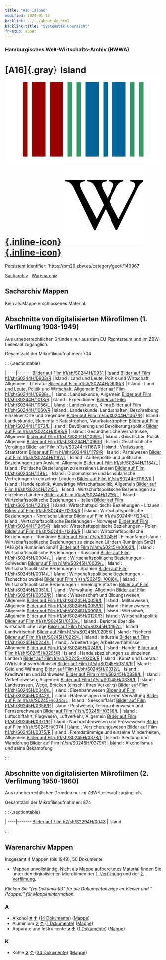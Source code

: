 ```yaml
---
title: "A16 Island"
modified: 2024-01-13
backlink: ../../about.de.html
backlink-title: "Systematik-Übersicht"
fn-stub: about
---
```


### Hamburgisches Welt-Wirtschafts-Archiv (HWWA)

# [A16]{.gray}&#8201; Island &#160; [![Wikidata](/images/Wikidata-logo.svg "Wikidata"){.inline-icon}](http://www.wikidata.org/entity/Q189) [![Wikipedia](/images/Wikipedia-W.svg "Wikipedia"){.inline-icon}](https://de.wikipedia.org/wiki/Island)

<div class="hint">Persistent Identifier: `https://pm20.zbw.eu/category/geo/i/140967`</div>




[Sacharchiv](#sacharchiv-mappen) &#160; [Warenarchiv](#warenarchiv-mappen)





## Sacharchiv Mappen








Kein als Mappe erschlossenes Material.



<a id="filmsections" />

## Abschnitte von digitalisierten Mikrofilmen (1. Verfilmung 1908-1949)

<p>Aus urheberrechtlichen Gründen nur aus dem EU-Rechtsraum und im ZBW-Lesesaal zugänglich.</p>


<p>Gesamtzahl der Mikrofilmaufnahmen: 704</p>





::: {.sectiontable}

 | 
----|-------
<a class="btn" href="https://pm20.zbw.eu/film/h1/sh/S0244H/0931" rel="nofollow">Bilder auf Film h1/sh/S0244H/0931</a> | Island
<a class="btn" href="https://pm20.zbw.eu/film/h1/sh/S0244H/0933/R" rel="nofollow">Bilder auf Film h1/sh/S0244H/0933/R</a> | Island : Land und Leute, Politik und Wirtschaft, Allgemein - Literatur
<a class="btn" href="https://pm20.zbw.eu/film/h1/sh/S0244H/0936/R" rel="nofollow">Bilder auf Film h1/sh/S0244H/0936/R</a> | Island : Land und Leute, Politik und Wirtschaft, Allgemein
<a class="btn" href="https://pm20.zbw.eu/film/h1/sh/S0244H/0988/L" rel="nofollow">Bilder auf Film h1/sh/S0244H/0988/L</a> | Island : Landeskunde, Allgemein
<a class="btn" href="https://pm20.zbw.eu/film/h1/sh/S0244H/1013/R" rel="nofollow">Bilder auf Film h1/sh/S0244H/1013/R</a> | Island : Expeditionen
<a class="btn" href="https://pm20.zbw.eu/film/h1/sh/S0244H/1056/L" rel="nofollow">Bilder auf Film h1/sh/S0244H/1056/L</a> | Island : Landeskunde, Klima
<a class="btn" href="https://pm20.zbw.eu/film/h1/sh/S0244H/1060/R" rel="nofollow">Bilder auf Film h1/sh/S0244H/1060/R</a> | Island : Landeskunde, Landschaften, Beschreibung einzelner Orte und Gegenden
<a class="btn" href="https://pm20.zbw.eu/film/h1/sh/S0244H/1067/R" rel="nofollow">Bilder auf Film h1/sh/S0244H/1067/R</a> | Island : Landeskunde, Elementare Katastrophen, Naturkatastrophen
<a class="btn" href="https://pm20.zbw.eu/film/h1/sh/S0244H/1072/L" rel="nofollow">Bilder auf Film h1/sh/S0244H/1072/L</a> | Island : Bevölkerung und Bevölkerungspolitik
<a class="btn" href="https://pm20.zbw.eu/film/h1/sh/S0244H/1083/R" rel="nofollow">Bilder auf Film h1/sh/S0244H/1083/R</a> | Island : Gesundheitliche Verhältnisse, Allgemein
<a class="btn" href="https://pm20.zbw.eu/film/h1/sh/S0244H/1088/L" rel="nofollow">Bilder auf Film h1/sh/S0244H/1088/L</a> | Island : Geschichte, Politik, Allgemein
<a class="btn" href="https://pm20.zbw.eu/film/h1/sh/S0244H/1096/R" rel="nofollow">Bilder auf Film h1/sh/S0244H/1096/R</a> | Island : Geschichtliche Vorgänge
<a class="btn" href="https://pm20.zbw.eu/film/h1/sh/S0244H/1167/R" rel="nofollow">Bilder auf Film h1/sh/S0244H/1167/R</a> | Island : Verfassung, Staatsform
<a class="btn" href="https://pm20.zbw.eu/film/h1/sh/S0244H/1179/R" rel="nofollow">Bilder auf Film h1/sh/S0244H/1179/R</a> | Island : Parteiwesen
<a class="btn" href="https://pm20.zbw.eu/film/h1/sh/S0244H/1182/L" rel="nofollow">Bilder auf Film h1/sh/S0244H/1182/L</a> | Island : Außenpolitik und politische Beziehungen zum Ausland, Allgemein
<a class="btn" href="https://pm20.zbw.eu/film/h1/sh/S0244H/1184/L" rel="nofollow">Bilder auf Film h1/sh/S0244H/1184/L</a> | Island : Politische Beziehungen zu einzelnen Ländern
<a class="btn" href="https://pm20.zbw.eu/film/h1/sh/S0244H/1191/L" rel="nofollow">Bilder auf Film h1/sh/S0244H/1191/L</a> | Island :  Diplomatische und konsularische Vertretungen in einzelnen Ländern
<a class="btn" href="https://pm20.zbw.eu/film/h1/sh/S0244H/1192/R" rel="nofollow">Bilder auf Film h1/sh/S0244H/1192/R</a> | Island : Handelspolitik, Auswärtige Wirtschaftspolitik, Allgemein
<a class="btn" href="https://pm20.zbw.eu/film/h1/sh/S0244H/1215/L" rel="nofollow">Bilder auf Film h1/sh/S0244H/1215/L</a> | Island : Wirtschaftspolitische Beziehungen zu einzelnen Ländern
<a class="btn" href="https://pm20.zbw.eu/film/h1/sh/S0244H/1226/L" rel="nofollow">Bilder auf Film h1/sh/S0244H/1226/L</a> | Island : Wirtschaftspolitische Beziehungen - Italien
<a class="btn" href="https://pm20.zbw.eu/film/h1/sh/S0244H/1231/R" rel="nofollow">Bilder auf Film h1/sh/S0244H/1231/R</a> | Island : Wirtschaftspolitische Beziehungen - Litauen
<a class="btn" href="https://pm20.zbw.eu/film/h1/sh/S0244H/1233/R" rel="nofollow">Bilder auf Film h1/sh/S0244H/1233/R</a> | Island : Wirtschaftspolitische Beziehungen - Nordische Länder
<a class="btn" href="https://pm20.zbw.eu/film/h1/sh/S0244H/1234/L" rel="nofollow">Bilder auf Film h1/sh/S0244H/1234/L</a> | Island : Wirtschaftspolitische Beziehungen - Norwegen
<a class="btn" href="https://pm20.zbw.eu/film/h1/sh/S0244H/1245/R" rel="nofollow">Bilder auf Film h1/sh/S0244H/1245/R</a> | Island : Wirtschaftspolitische Beziehungen - Polen
<a class="btn" href="https://pm20.zbw.eu/film/h1/sh/S0244H/1246/R" rel="nofollow">Bilder auf Film h1/sh/S0244H/1246/R</a> | Island : Wirtschaftspolitische Beziehungen - Rumänien
<a class="btn" href="https://pm20.zbw.eu/film/h1/sh/S0245H" rel="nofollow">Bilder auf Film h1/sh/S0245H</a> | Filmanfang: Island : Wirtschaftspolitische Beziehungen zu einzelnen Ländern Rumänien Sm21 [A16 g4a Rumänien Sm21]
<a class="btn" href="https://pm20.zbw.eu/film/h1/sh/S0245H/0003/L" rel="nofollow">Bilder auf Film h1/sh/S0245H/0003/L</a> | Island : Wirtschaftspolitische Beziehungen - Russland
<a class="btn" href="https://pm20.zbw.eu/film/h1/sh/S0245H/0004/L" rel="nofollow">Bilder auf Film h1/sh/S0245H/0004/L</a> | Island : Wirtschaftspolitische Beziehungen - Schweden
<a class="btn" href="https://pm20.zbw.eu/film/h1/sh/S0245H/0009/L" rel="nofollow">Bilder auf Film h1/sh/S0245H/0009/L</a> | Island : Wirtschaftspolitische Beziehungen - Spanien
<a class="btn" href="https://pm20.zbw.eu/film/h1/sh/S0245H/0014/L" rel="nofollow">Bilder auf Film h1/sh/S0245H/0014/L</a> | Island : Wirtschaftspolitische Beziehungen - Tschechoslowakei
<a class="btn" href="https://pm20.zbw.eu/film/h1/sh/S0245H/0016/L" rel="nofollow">Bilder auf Film h1/sh/S0245H/0016/L</a> | Island : Wirtschaftspolitische Beziehungen - Vereinigte Staaten
<a class="btn" href="https://pm20.zbw.eu/film/h1/sh/S0245H/0051/L" rel="nofollow">Bilder auf Film h1/sh/S0245H/0051/L</a> | Island : Verwaltung, Allgemein
<a class="btn" href="https://pm20.zbw.eu/film/h1/sh/S0245H/0052/R" rel="nofollow">Bilder auf Film h1/sh/S0245H/0052/R</a> | Island : Wissenschaft und Bildungswesen, Allgemein
<a class="btn" href="https://pm20.zbw.eu/film/h1/sh/S0245H/0058/L" rel="nofollow">Bilder auf Film h1/sh/S0245H/0058/L</a> | Island : Militärwesen, Allgemein
<a class="btn" href="https://pm20.zbw.eu/film/h1/sh/S0245H/0059/R" rel="nofollow">Bilder auf Film h1/sh/S0245H/0059/R</a> | Island : Finanzwesen, Allgemein
<a class="btn" href="https://pm20.zbw.eu/film/h1/sh/S0245H/0096/L" rel="nofollow">Bilder auf Film h1/sh/S0245H/0096/L</a> | Island : Wirtschaft, Allgemein
<a class="btn" href="https://pm20.zbw.eu/film/h1/sh/S0245H/0120/R" rel="nofollow">Bilder auf Film h1/sh/S0245H/0120/R</a> | Island : Wirtschaftspolitik
<a class="btn" href="https://pm20.zbw.eu/film/h1/sh/S0245H/0133/L" rel="nofollow">Bilder auf Film h1/sh/S0245H/0133/L</a> | Island : Berichte über die wirtschaftliche Lage
<a class="btn" href="https://pm20.zbw.eu/film/h1/sh/S0245H/0197/L" rel="nofollow">Bilder auf Film h1/sh/S0245H/0197/L</a> | Island : Landwirtschaft
<a class="btn" href="https://pm20.zbw.eu/film/h1/sh/S0245H/0205/R" rel="nofollow">Bilder auf Film h1/sh/S0245H/0205/R</a> | Island : Fischerei
<a class="btn" href="https://pm20.zbw.eu/film/h1/sh/S0245H/0229/L" rel="nofollow">Bilder auf Film h1/sh/S0245H/0229/L</a> | Island : Industrie
<a class="btn" href="https://pm20.zbw.eu/film/h1/sh/S0245H/0244/L" rel="nofollow">Bilder auf Film h1/sh/S0245H/0244/L</a> | Island : Arbeiterfrage, Arbeitsverhältnisse, Allgemein
<a class="btn" href="https://pm20.zbw.eu/film/h1/sh/S0245H/0249/L" rel="nofollow">Bilder auf Film h1/sh/S0245H/0249/L</a> | Island : Handel
<a class="btn" href="https://pm20.zbw.eu/film/h1/sh/S0245H/0295/R" rel="nofollow">Bilder auf Film h1/sh/S0245H/0295/R</a> | Island : Handelsbeziehungen zu einzelnen Ländern
<a class="btn" href="https://pm20.zbw.eu/film/h1/sh/S0245H/0309/R" rel="nofollow">Bilder auf Film h1/sh/S0245H/0309/R</a> | Island : Kunst und Literatur (Wirtschaftsverhältnisse)
<a class="btn" href="https://pm20.zbw.eu/film/h1/sh/S0245H/0316/R" rel="nofollow">Bilder auf Film h1/sh/S0245H/0316/R</a> | Island : Geld und Währung
<a class="btn" href="https://pm20.zbw.eu/film/h1/sh/S0245H/0332/L" rel="nofollow">Bilder auf Film h1/sh/S0245H/0332/L</a> | Island : Kreditwesen und Bankwesen
<a class="btn" href="https://pm20.zbw.eu/film/h1/sh/S0245H/0338/L" rel="nofollow">Bilder auf Film h1/sh/S0245H/0338/L</a> | Island : Verkehrswesen, Allgemein
<a class="btn" href="https://pm20.zbw.eu/film/h1/sh/S0245H/0339/L" rel="nofollow">Bilder auf Film h1/sh/S0245H/0339/L</a> | Island : Landstrassen, Wege, Brücken (einschl. ihres Verkehrs)
<a class="btn" href="https://pm20.zbw.eu/film/h1/sh/S0245H/0340/L" rel="nofollow">Bilder auf Film h1/sh/S0245H/0340/L</a> | Island : Eisenbahnwesen
<a class="btn" href="https://pm20.zbw.eu/film/h1/sh/S0245H/0342/L" rel="nofollow">Bilder auf Film h1/sh/S0245H/0342/L</a> | Island : Hafenanlagen und deren Verwaltung
<a class="btn" href="https://pm20.zbw.eu/film/h1/sh/S0245H/0344/L" rel="nofollow">Bilder auf Film h1/sh/S0245H/0344/L</a> | Island : Seeschiffahrt
<a class="btn" href="https://pm20.zbw.eu/film/h1/sh/S0245H/0358/R" rel="nofollow">Bilder auf Film h1/sh/S0245H/0358/R</a> | Island : Postwesen, Telegraphenwesen und Fernsprechwesen
<a class="btn" href="https://pm20.zbw.eu/film/h1/sh/S0245H/0368/L" rel="nofollow">Bilder auf Film h1/sh/S0245H/0368/L</a> | Island : Luftschiffahrt, Flugwesen, Luftverkehr, Allgemein
<a class="btn" href="https://pm20.zbw.eu/film/h1/sh/S0245H/0371/R" rel="nofollow">Bilder auf Film h1/sh/S0245H/0371/R</a> | Island : Nachrichtenwesen und Pressewesen
<a class="btn" href="https://pm20.zbw.eu/film/h1/sh/S0245H/0374" rel="nofollow">Bilder auf Film h1/sh/S0245H/0374</a> | Island : Versicherungswesen
<a class="btn" href="https://pm20.zbw.eu/film/h1/sh/S0245H/0375/R" rel="nofollow">Bilder auf Film h1/sh/S0245H/0375/R</a> | Island : Fremdstämmige und einzelne Minderheiten, Allgemein
<a class="btn" href="https://pm20.zbw.eu/film/h1/sh/S0245H/0378/L" rel="nofollow">Bilder auf Film h1/sh/S0245H/0378/L</a> | Island : Siedlung und Wanderung
<a class="btn" href="https://pm20.zbw.eu/film/h1/sh/S0245H/0379/R" rel="nofollow">Bilder auf Film h1/sh/S0245H/0379/R</a> | Island : Alkoholismus und seine Bekämpfung


:::




## Abschnitte von digitalisierten Mikrofilmen (2. Verfilmung 1950-1960)

<p>Aus urheberrechtlichen Gründen nur im ZBW-Lesesaal zugänglich.</p>


<p>Gesamtzahl der Mikrofilmaufnahmen: 874</p>





::: {.sectiontable}

 | 
----|-------
<a class="btn" href="https://pm20.zbw.eu/film/h2/sh/S2294H/0043" rel="nofollow">Bilder auf Film h2/sh/S2294H/0043</a> | Island


:::














## Warenarchiv Mappen










Insgesamt 4 Mappen (bis 1949), 50 Dokumente
- Mappen unvollständig.  Nicht als Mappe aufbereitetes Material finden Sie
unter den digitalisierten Microfilmen der [1. Verfilmung](/film/h1_wa.de.html)
und der [2. Verfilmung](/film/h2_wa.de.html).

_Klicken Sie "(xy Dokumente)" für die Dokumentanzeige im Viewer und "(Mappe)" für Mappeninformation._




### A

- Alkohol [**&nearr;**](../../../ware/i/141966/about.de.html "Alkohol (XXX in der ganzen Welt)") [**&uarr;**](../../../ware/about.de.html#PID20.02-Sp "Warensystematik") (<a href="https://pm20.zbw.eu/iiifview/folder/wa/141966,140967" title="über: Alkohol : Island" target="_blank">14 Dokumente</a>) ([Mappe](../../../../folder/wa/1419xx/141966/1409xx/140967/about.de.html))
- Aluminium [**&nearr;**](../../../ware/i/141969/about.de.html "Aluminium (XXX in der ganzen Welt)") [**&uarr;**](../../../ware/about.de.html#PID07.01-Lm01 "Warensystematik") (<a href="https://pm20.zbw.eu/iiifview/folder/wa/141969,140967" title="über: Aluminium : Island" target="_blank">1 Dokumente</a>) ([Mappe](../../../../folder/wa/1419xx/141969/1409xx/140967/about.de.html))
- Apparate und Instrumente [**&nearr;**](../../../ware/i/141985/about.de.html "Apparate und Instrumente (XXX in der ganzen Welt)") [**&uarr;**](../../../ware/about.de.html#PID08-Ap "Warensystematik") (<a href="https://pm20.zbw.eu/iiifview/folder/wa/141985,140967" title="über: Apparate und Instrumente : Island" target="_blank">1 Dokumente</a>) ([Mappe](../../../../folder/wa/1419xx/141985/1409xx/140967/about.de.html))

### K

- Kohle [**&nearr;**](../../../ware/i/143120/about.de.html "Kohle (XXX in der ganzen Welt)") [**&uarr;**](../../../ware/about.de.html#PRB02.01 "Warensystematik") (<a href="https://pm20.zbw.eu/iiifview/folder/wa/143120,140967" title="über: Kohle : Island" target="_blank">34 Dokumente</a>) ([Mappe](../../../../folder/wa/1431xx/143120/1409xx/140967/about.de.html))




